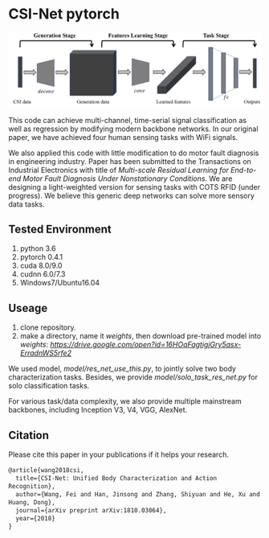 # CSI-Net pytorch
![](figures/networks.png)


This code can achieve multi-channel, time-serial signal classification  as well as regression by modifying modern backbone networks. In our original paper, we have achieved four human sensing tasks with WiFi signals.
 
We also applied this code with little modification to do motor fault diagnosis in engineering industry. Paper has been submitted to the Transactions on Industrial Electronics with title of *Multi-scale Residual Learning for End-to-end Motor Fault Diagnosis Under Nonstationary Conditions*. We are designing a light-weighted version for sensing tasks with COTS RFID (under progress). We believe this generic deep networks can solve more sensory data tasks. 

## Tested Environment
1. python 3.6
2. pytorch 0.4.1
3. cuda 8.0/9.0
4. cudnn 6.0/7.3
5. Windows7/Ubuntu16.04

## Useage
1. clone repository.
2. make a directory, name it *weights*, then download pre-trained model into *weights*: *https://drive.google.com/open?id=16HOqFagtigjGry5asx-ErradnWS5rfe2*

We used model, *model/res_net_use_this.py*, to jointly solve two body characterization tasks. Besides, we provide *model/solo_task_res_net.py* for solo classification tasks. 

For various task/data complexity, we also provide multiple mainstream backbones, including Inception V3, V4, VGG, AlexNet. 


## Citation
Please cite this paper in your publications if it helps your research.

    @article{wang2018csi,
      title={CSI-Net: Unified Body Characterization and Action Recognition},
      author={Wang, Fei and Han, Jinsong and Zhang, Shiyuan and He, Xu and Huang, Dong},
      journal={arXiv preprint arXiv:1810.03064},
      year={2018}
    }

